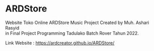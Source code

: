 # ARDStore
Website Toko Online ARDStore Music Project Created by Muh. Ashari Rasyid \
in Final Project Programming Tadulako Batch Rover Tahun 2022.

Link Website : https://ardcreator.github.io/ARDStore/
